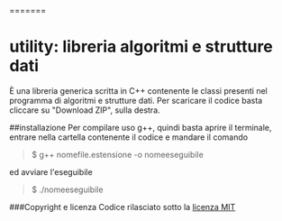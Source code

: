 =======
# utility: libreria algoritmi e strutture dati

È una libreria generica scritta in C++ contenente le classi presenti nel programma di algoritmi e strutture dati. Per scaricare il codice basta cliccare su "Download ZIP", sulla destra.

##installazione
Per compilare uso g++, quindi basta aprire il terminale, entrare nella cartella contenente il codice e mandare il comando
>$ g++ nomefile.estensione -o nomeeseguibile

ed avviare l'eseguibile

>$ ./nomeeseguibile

###Copyright e licenza 
Codice rilasciato sotto la [licenza MIT](LICENSE)

